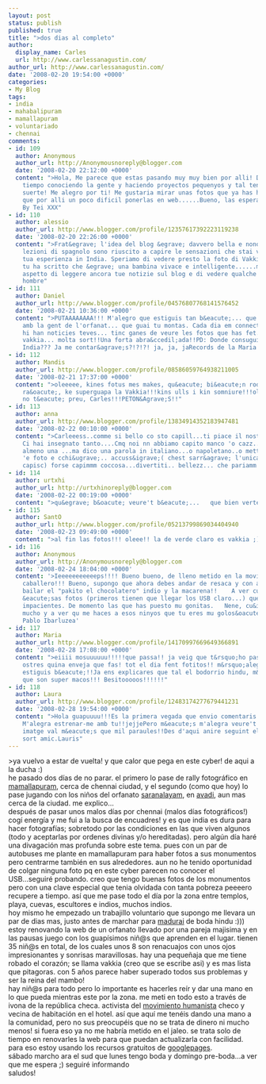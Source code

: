 ```yaml
---
layout: post
status: publish
published: true
title: ">dos dias al completo"
author:
  display_name: Carles
  url: http://www.carlessanagustin.com/
author_url: http://www.carlessanagustin.com/
date: '2008-02-20 19:54:00 +0000'
categories:
- My Blog
tags:
- india
- mahabalipuram
- mamallapuram
- voluntariado
- chennai
comments:
- id: 109
  author: Anonymous
  author_url: http://Anonymousnoreply@blogger.com
  date: '2008-02-20 22:12:00 +0000'
  content: ">Hola, Me parece que estas pasando muy muy bien por alli! Dentro de poco
    tiempo conociendo la gente y haciendo proyectos pequenyos y tal tenias bastante
    suerte! Me alegro por ti! Me gustaria mirar unas fotos que ya has hecho pero supongo
    que por alli un poco dificil ponerlas en web......Bueno, las esperare con impaciencia.
    By Tei XXX"
- id: 110
  author: alessio
  author_url: http://www.blogger.com/profile/12357617392223119238
  date: '2008-02-20 22:26:00 +0000'
  content: ">Frat&egrave; l'idea del blog &egrave; davvero bella e nonostante le poche
    lezioni di spagnolo sono riuscito a capire le sensazioni che stai vivendo in questa
    tua esperienza in India. Speriamo di vedere presto la foto di Vakkia. Frat&egrave;
    tu ha scritto che &egrave; una bambina vivace e intelligente......ma senza cazzimm'!!!!!Bellezz'
    aspetto di leggere ancora tue notizie sul blog e di vedere qualche foto.............un'abbraccio
    hombre"
- id: 111
  author: Daniel
  author_url: http://www.blogger.com/profile/04576807768141576452
  date: '2008-02-21 10:36:00 +0000'
  content: ">PUTAAAAAAAA!!! M'alegro que estiguis tan b&eacute;... que facis cosetes
    amb la gent de l'orfanat... que guai tu montas. Cada dia em connecto a veure si
    hi han noticies teves... tinc ganes de veure les fotos que has fet... i de la
    vakkia... molta sort!!Una forta abra&ccedil;ada!!PD: Donde consuguir USB en la
    India??? Ja me contar&agrave;s?!?!?! ja, ja, jaRecords de la Maria i el Rock."
- id: 112
  author: Mandis
  author_url: http://www.blogger.com/profile/08586059764938211005
  date: '2008-02-21 17:37:00 +0000'
  content: ">oleeeee, kines fotus mes makes, qu&eacute; bi&eacute;n rodeao est&aacute;s!!!;)tenies
    ra&oacute;, ke superguapa la Vakkia!!!kins ulls i kin somniure!!!oleeeee, aix&ograve;
    no t&eacute; preu, Carles!!!PETON&Agrave;S!!"
- id: 113
  author: anna
  author_url: http://www.blogger.com/profile/13834914352183947481
  date: '2008-02-22 00:10:00 +0000'
  content: ">Carleeess..comme si bello co sto capill...ti piace il nostro spagnolo????
    Ci hai insegnato tanto....Cmq noi nn abbiamo capito manco 'o cazz.. quindi  scrivi
    almeno una ...ma dico una parola in italiano...o napoletano..o metti na spaccimm
    'e foto e cchi&ugrave;.. accuss&igrave;( chest sarr&agrave; l'unica parola che
    capisc) forse capimmm coccosa...divertiti.. bellezz... che pariamm 'nzieme!!!!!!"
- id: 114
  author: urtxhi
  author_url: http://urtxhinoreply@blogger.com
  date: '2008-02-22 00:19:00 +0000'
  content: ">qu&egrave; b&oacute; veure't b&eacute;...   que bien verte bien;****"
- id: 115
  author: SantO
  author_url: http://www.blogger.com/profile/05213799869034404940
  date: '2008-02-23 09:49:00 +0000'
  content: ">al fin las fotos!!! oleee!! la de verde claro es vakkia ;)saludos!!"
- id: 116
  author: Anonymous
  author_url: http://Anonymousnoreply@blogger.com
  date: '2008-02-24 18:04:00 +0000'
  content: '>Ieeeeeeeeeeeps!!!! Bueno bueno, de lleno metido en la movida le encuentro
    caballero!!! Bueno, supongo que ahora debes andar de resaca y con agujetas de
    bailar el "pakito el chocolatero" indio y la macarena!!    A ver cuando llegan
    &eacute;sas fotos (primeros tienen que llegar los USB claro...) que nos tienes
    impacientes. De momento las que has puesto mu gonitas.   Nene, cu&iacute;date
    mucho y a ver qu me haces a esos ninyos que tu eres mu golos&oacute;n...   Ciaoooooooooo
    Pablo Ibarluzea'
- id: 117
  author: Maria
  author_url: http://www.blogger.com/profile/14170997669649366891
  date: '2008-02-28 17:08:00 +0000'
  content: ">eiiii mosuuuuuu!!!!!que passa!! ja veig que t&rsquo;ho pases genial !!!!
    ostres quina enveja que fas! tot el dia fent fotitos!! m&rsquo;alegro molt que
    estiguis b&eacute;!!Ja ens explicares que tal el bodorrio hindu, m&rsquo;han dit
    que son super macos!!! Besitooooos!!!!!!"
- id: 118
  author: Laura
  author_url: http://www.blogger.com/profile/12483174277679441231
  date: '2008-02-28 19:54:00 +0000'
  content: ">Hola guapuuuu!!!Es la primera vegada que envio comentaris a blogs d'aquest!!
    M'alegra estrenar-me amb tu!!jejjePero m&eacute;s m'alegra veure't tant be!! Una
    imatge val m&eacute;s que mil paraules!!Des d'aqui anire seguint el teu viatge.Bona
    sort amic.Lauris"
---
```

<p>>ya vuelvo a estar de vuelta! y que calor que pega en este cyber! de aqui a la ducha :)<br />he pasado dos d&iacute;as de no parar. el primero lo pase de rally fotogr&aacute;fico en <a href="http://wikitravel.org/en/Mamallapuram">mamallapuram</a>, cerca de chennai ciudad, y el segundo (como que hoy) lo pase jugando con los ni&ntilde;os del orfanato <a href="http://www.mahalakshmifoundation.org/projects/orphanage.html">saranalayam</a>, en <a href="http://en.wikipedia.org/wiki/Avadi">avadi</a>, aun mas cerca de la ciudad. me explico...<br /><a href="/images/posts/img_37053.jpg"><img alt="" src="/images/posts/img_37053.jpg?w=300" border="0" /></a><br />despu&eacute;s de pasar unos malos d&iacute;as por chennai (malos d&iacute;as fotogr&aacute;ficos!) cog&iacute; energ&iacute;a y me fui a la busca de encuadres! y es que india es dura para hacer fotograf&iacute;as; sobretodo por las condiciones en las que viven algunos (todo y aceptarlas por ordenes divinas y/o hereditadas). pero alg&uacute;n d&iacute;a har&eacute; una divagaci&oacute;n mas profunda sobre este tema. pues con un par de autobuses me plante en mamallapuram para haber fotos a sus monumentos pero centrarme tambi&eacute;n en sus alrededores. aun no he tenido oportunidad de colgar ninguna foto pq en este cyber parecen no conocer el USB...seguir&eacute; probando. creo que tengo buenas fotos de los monumentos pero con una clave especial que tenia olvidada con tanta pobreza peeeero recupere a tiempo. as&iacute; que me pase todo el d&iacute;a por la zona entre templos, playa, cuevas, escultores e indios, muchos indios.<br /><a href="http://nomadalagana.files.wordpress.com/2008/02/primeres04.jpg"><img alt="" src="http://nomadalagana.files.wordpress.com/2008/02/primeres04.jpg?w=300" border="0" /></a><br />hoy mismo he empezado un trabajillo voluntario que supongo me llevara un par de dias mas, justo antes de marchar para <a href="http://en.wikipedia.org/wiki/Madurai">madurai</a> de boda hindu :))) estoy renovando la web de un orfanato llevado por una pareja majisima y en las pausas juego con los guap&iacute;simos ni&ntilde;@s que aprenden en el lugar. tienen 35 ni&ntilde;@s en total, de los cuales unos 8 son renacuajos con unos ojos impresionantes y sonrisas maravillosas. hay una peque&ntilde;aja que me tiene robado el coraz&oacute;n; se llama vakkia (creo que se escribe asi) y es mas lista que pitagoras. con 5 a&ntilde;os parece haber superado todos sus problemas y ser la reina del mambo!<br /><a href="/images/posts/primeres053.jpg"><img alt="" src="/images/posts/primeres053.jpg?w=199" border="0" /></a><br />hay ni&ntilde;@s para todo pero lo importante es hacerles re&iacute;r y dar una mano en lo que pueda mientras este por la zona. me meti en todo esto a trav&eacute;s de ivona de la rep&uacute;blica checa. activista del <a href="http://www.humanistinarovinu.cz/">movimiento humanista</a> checo y vecina de habitaci&oacute;n en el hotel. as&iacute; que aqu&iacute; me ten&eacute;is dando una mano a la comunidad, pero no sus preocup&eacute;is que no se trata de dinero ni mucho menos! si fuera eso ya no me habr&iacute;a metido en el jaleo. se trata solo de tiempo en renovarles la web para que puedan actualizarla con facilidad. para eso estoy usando los recursos gratuitos de <a href="http://pages.google.com/">googlepages</a>.<br />s&aacute;bado marcho ara el sud que lunes tengo boda y domingo pre-boda...a ver que me espera ;) seguir&eacute; informando<br />saludos!</p>
